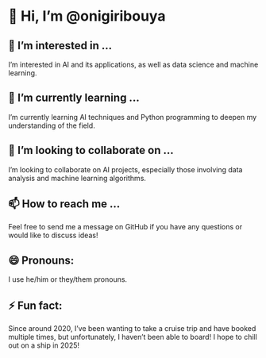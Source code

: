 # 👋 Hi, I’m @onigiribouya

## 👀 I’m interested in ...
I’m interested in AI and its applications, as well as data science and machine learning.

## 🌱 I’m currently learning ...
I’m currently learning AI techniques and Python programming to deepen my understanding of the field.

## 💞️ I’m looking to collaborate on ...
I’m looking to collaborate on AI projects, especially those involving data analysis and machine learning algorithms.

## 📫 How to reach me ...
Feel free to send me a message on GitHub if you have any questions or would like to discuss ideas!

## 😄 Pronouns:
I use he/him or they/them pronouns.

## ⚡ Fun fact:
Since around 2020, I’ve been wanting to take a cruise trip and have booked multiple times, but unfortunately, I haven’t been able to board! I hope to chill out on a ship in 2025!
